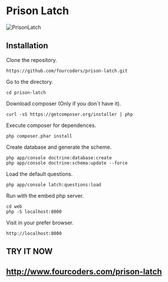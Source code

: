 # Prison Latch

![PrisonLatch](http://www.resizer.es/photos/chema2.png "PrisonLatch")

## Installation

Clone the repository.

	https://github.com/fourcoders/prison-latch.git

Go to the directory.

	cd prison-latch

Download composer (Only if you don´t have it).

	curl -sS https://getcomposer.org/installer | php

Execute composer for dependences.

	php composer.phar install

Create database and generate the scheme.

	php app/console doctrine:database:create
	php app/console doctrine:schema:update --force

Load the default questions.

	php app/console latch:questions:load

Run with the embed php server.

	cd web
	php -S localhost:8000

Visit in your prefer browser.

	http://localhost:8000 

## TRY IT NOW

## http://www.fourcoders.com/prison-latch
